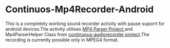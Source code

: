 # Continuos-Mp4Recorder-Android
This is a completely working sound recorder activity with pause suporrt for android devices.The activity utilises <a href="https://github.com/sannies/mp4parser">MP4 Parser Project </a> and Mp4ParserHelper Class from <a href="https://github.com/lassana/continuous-audiorecorder">continuous-audiorecorder project</a>.The recording is currently possible only in MPEG4 format.

